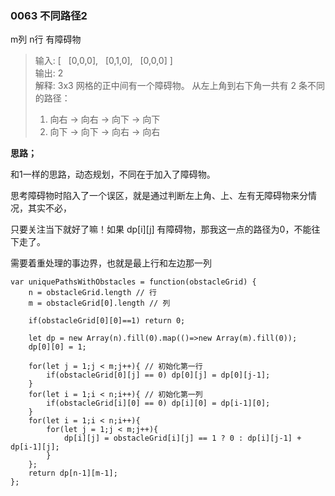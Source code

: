 ### 0063 不同路径2
m列 n行 有障碍物

>输入:
[
  [0,0,0],
  [0,1,0],
  [0,0,0]
]
<br>输出: 2
<br>解释:
3x3 网格的正中间有一个障碍物。
从左上角到右下角一共有 2 条不同的路径：
>1. 向右 -> 向右 -> 向下 -> 向下
>2. 向下 -> 向下 -> 向右 -> 向右

**思路；**

和1一样的思路，动态规划，不同在于加入了障碍物。

思考障碍物时陷入了一个误区，就是通过判断左上角、上、左有无障碍物来分情况，其实不必，

只要关注当下就好了嘛！如果 dp[i][j] 有障碍物，那我这一点的路径为0，不能往下走了。

需要着重处理的事边界，也就是最上行和左边那一列

```
var uniquePathsWithObstacles = function(obstacleGrid) {
    n = obstacleGrid.length // 行
    m = obstacleGrid[0].length // 列
    
    if(obstacleGrid[0][0]==1) return 0;
    
    let dp = new Array(n).fill(0).map(()=>new Array(m).fill(0));
    dp[0][0] = 1; 
    
    for(let j = 1;j < m;j++){ // 初始化第一行
        if(obstacleGrid[0][j] == 0) dp[0][j] = dp[0][j-1];
    }
    for(let i = 1;i < n;i++){ // 初始化第一列
        if(obstacleGrid[i][0] == 0) dp[i][0] = dp[i-1][0];
    }
    for(let i = 1;i < n;i++){
        for(let j = 1;j < m;j++){
            dp[i][j] = obstacleGrid[i][j] == 1 ? 0 : dp[i][j-1] + dp[i-1][j];
        }
    };
    return dp[n-1][m-1];
};
```
